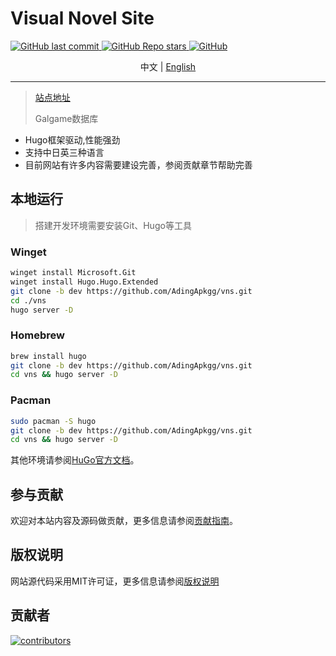 # Visual Novel Site

<p class="badges">
  <a
    href="https://github.com/AdingApkgg/vns"
    target="_blank"
    rel="noopener noreferrer"
  >
    <img
      alt="GitHub last commit"
      src="https://img.shields.io/github/last-commit/AdingApkgg/vns"
    />
  </a>
<a
    href="https://github.com/AdingApkgg/vns"
    target="_blank"
    rel="noopener noreferrer"
  >
    <img
      alt="GitHub Repo stars"
      src="https://img.shields.io/github/stars/AdingApkgg/vns?style=social"
    />
  </a>
  <a
    href="https://github.com/AdingApkgg/vns/blob/main/LICENSE"
    target="_blank"
    rel="noopener noreferrer"
  >
    <img
      alt="GitHub"
      src="https://img.shields.io/github/license/AdingApkgg/vns"
    >
  </a>

</p>

<p align="center">
中文 | <a href="./README_en.md">English</a>
</p>


---

> [站点地址](https://gal.saop.cc/)
>
> Galgame数据库

- Hugo框架驱动,性能强劲
- 支持中日英三种语言
- 目前网站有许多内容需要建设完善，参阅贡献章节帮助完善

## 本地运行

> 搭建开发环境需要安装Git、Hugo等工具

### Winget

```sh
winget install Microsoft.Git
winget install Hugo.Hugo.Extended
git clone -b dev https://github.com/AdingApkgg/vns.git
cd ./vns
hugo server -D
```

### Homebrew

```sh
brew install hugo
git clone -b dev https://github.com/AdingApkgg/vns.git
cd vns && hugo server -D
```

### Pacman 

```sh
sudo pacman -S hugo
git clone -b dev https://github.com/AdingApkgg/vns.git
cd vns && hugo server -D

```
其他环境请参阅[HuGo官方文档](https://gohugo.io)。

## 参与贡献

欢迎对本站内容及源码做贡献，更多信息请参阅[贡献指南](/content/zh/docs/postscript/contribute.md)。

## 版权说明

网站源代码采用MIT许可证，更多信息请参阅[版权说明](./LICENSE)

## 贡献者

<a href="https://github.com/AdingApkgg/vns/graphs/contributors">
  <img src="https://contrib.rocks/image?repo=AdingApkgg/vns" alt="contributors"/>
</a>

